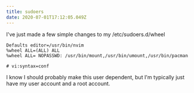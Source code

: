 ```yaml
---
title: sudoers
date: 2020-07-01T17:12:05.049Z
---
```


I've just made a few simple changes to my /etc/sudoers.d/wheel


    Defaults editor=/usr/bin/nvim
    %wheel ALL=(ALL) ALL
    %wheel ALL= NOPASSWD: /usr/bin/mount,/usr/bin/umount,/usr/bin/pacman

    # vi:syntax=conf

I know I should probably make this user dependent, but I'm typically just have my user account and a root account. 

